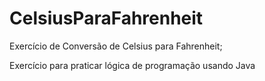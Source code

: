 # CelsiusParaFahrenheit
 Exercício de Conversão de Celsius para Fahrenheit;
 
Exercício para praticar lógica de programação usando Java
